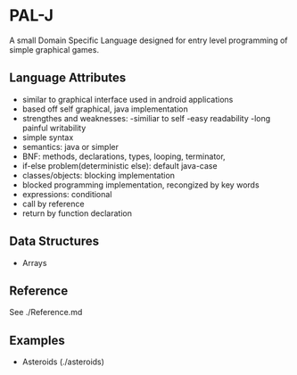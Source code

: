 PAL-J
=====

A small Domain Specific Language designed for entry level programming of simple graphical games.

Language Attributes
-------------------
- similar to graphical interface used in android applications
- based off self graphical, java implementation
- strengthes and weaknesses:
	-similiar to self
	-easy readability
	-long painful writability
- simple syntax
- semantics: java or simpler
- BNF: methods, declarations, types, looping, terminator, 
- if-else problem(deterministic else): default java-case
- classes/objects: blocking implementation
- blocked programming implementation, recongized by key words
- expressions: conditional
- call by reference
- return by function declaration

Data Structures
---------------
- Arrays

Reference
---------
See ./Reference.md

Examples
--------
- Asteroids (./asteroids)

